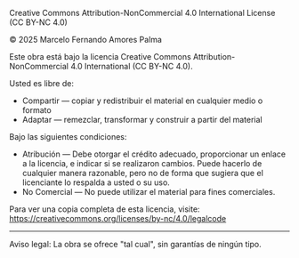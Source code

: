 Creative Commons Attribution-NonCommercial 4.0 International License (CC BY-NC 4.0)

© 2025 Marcelo Fernando Amores Palma

Este obra está bajo la licencia Creative Commons Attribution-NonCommercial 4.0 International (CC BY-NC 4.0).

Usted es libre de:

- Compartir — copiar y redistribuir el material en cualquier medio o formato
- Adaptar — remezclar, transformar y construir a partir del material

Bajo las siguientes condiciones:

- Atribución — Debe otorgar el crédito adecuado, proporcionar un enlace a la licencia, e indicar si se realizaron cambios. Puede hacerlo de cualquier manera razonable, pero no de forma que sugiera que el licenciante lo respalda a usted o su uso.
- No Comercial — No puede utilizar el material para fines comerciales.

Para ver una copia completa de esta licencia, visite:  
https://creativecommons.org/licenses/by-nc/4.0/legalcode

---

Aviso legal: La obra se ofrece "tal cual", sin garantías de ningún tipo.
